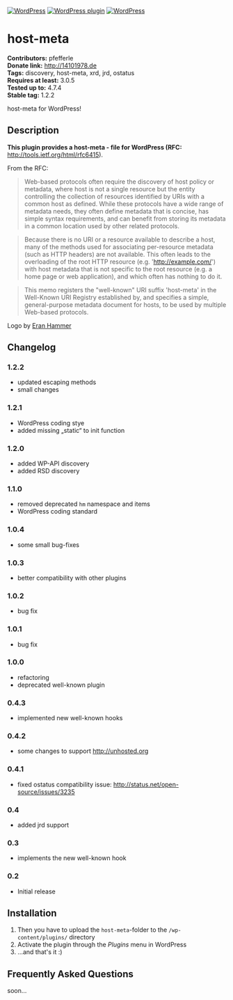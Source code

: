[![WordPress](https://img.shields.io/wordpress/v/host-meta.svg?style=flat-square)](https://wordpress.org/plugins/host-meta/) [![WordPress plugin](https://img.shields.io/wordpress/plugin/v/host-meta.svg?style=flat-square)](https://wordpress.org/plugins/host-meta/changelog/) [![WordPress](https://img.shields.io/wordpress/plugin/dt/host-meta.svg?style=flat-square)](https://wordpress.org/plugins/host-meta/) 

# host-meta #
**Contributors:** pfefferle  
**Donate link:** http://14101978.de  
**Tags:** discovery, host-meta, xrd, jrd, ostatus  
**Requires at least:** 3.0.5  
**Tested up to:** 4.7.4  
**Stable tag:** 1.2.2  

host-meta for WordPress!

## Description ##

**This plugin provides a host-meta - file for WordPress (RFC:** http://tools.ietf.org/html/rfc6415).  

From the RFC:

> Web-based protocols often require the discovery of host policy or
> metadata, where host is not a single resource but the entity
> controlling the collection of resources identified by URIs with a
> common host as defined.  While these protocols have a
> wide range of metadata needs, they often define metadata that is
> concise, has simple syntax requirements, and can benefit from storing
> its metadata in a common location used by other related protocols.

> Because there is no URI or a resource available to describe a host,
> many of the methods used for associating per-resource metadata (such
> as HTTP headers) are not available.  This often leads to the
> overloading of the root HTTP resource (e.g. 'http://example.com/')
> with host metadata that is not specific to the root resource (e.g. a
> home page or web application), and which often has nothing to do it.

> This memo registers the "well-known" URI suffix 'host-meta' in the
> Well-Known URI Registry established by,
> and specifies a simple, general-purpose metadata document for hosts,
> to be used by multiple Web-based protocols.

Logo by [Eran Hammer](http://hueniverse.com/2009/11/23/host-meta-aka-site-meta-and-well-known-uris/)

## Changelog ##

### 1.2.2 ###
* updated escaping methods
* small changes

### 1.2.1 ###
* WordPress coding stye
* added missing „static“ to init function

### 1.2.0 ###
* added WP-API discovery
* added RSD discovery

### 1.1.0 ###
* removed deprecated `hm` namespace and items
* WordPress coding standard

### 1.0.4 ###
* some small bug-fixes

### 1.0.3 ###
* better compatibility with other plugins

### 1.0.2 ###
* bug fix

### 1.0.1 ###
* bug fix

### 1.0.0 ###
* refactoring
* deprecated well-known plugin

### 0.4.3 ###
* implemented new well-known hooks

### 0.4.2 ###
* some changes to support http://unhosted.org

### 0.4.1 ###
* fixed ostatus compatibility issue: http://status.net/open-source/issues/3235

### 0.4 ###
* added jrd support

### 0.3 ###
* implements the new well-known hook

### 0.2 ###
* Initial release

## Installation ##

1. Then you have to upload the `host-meta`-folder to the `/wp-content/plugins/` directory
2. Activate the plugin through the *Plugins* menu in WordPress
3. ...and that's it :)

## Frequently Asked Questions ##

soon...
